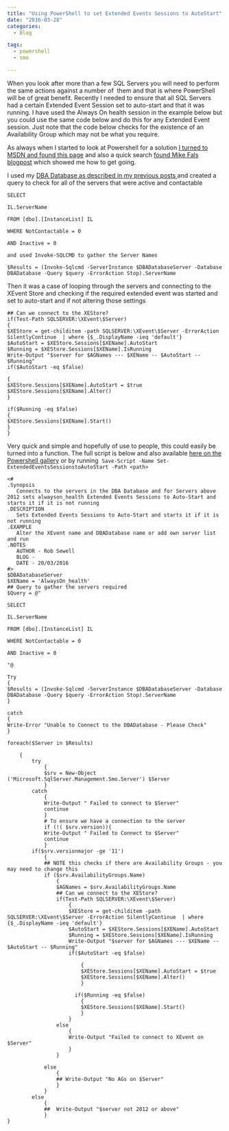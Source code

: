 ```yaml
---
title: "Using PowerShell to set Extended Events Sessions to AutoStart"
date: "2016-03-28"
categories:
  - Blog

tags:
  - powershell
  - smo

---
```

When you look after more than a few SQL Servers you will need to perform the same actions against a number of  them and that is where PowerShell will be of great benefit. Recently I needed to ensure that all SQL Servers had a certain Extended Event Session set to auto-start and that it was running. I have used the Always On health session in the example below but you could use the same code below and do this for any Extended Event session. Just note that the code below checks for the existence of an Availability Group which may not be what you require.

As always when I started to look at Powershell for a solution [I turned to MSDN and found this page](https://msdn.microsoft.com/en-us/library/ff877887.aspx) and also a quick search [found Mike Fals blogpost](http://www.mikefal.net/2015/06/09/tsql2sday-powershell-and-extended-events/) which showed me how to get going.

I used my [DBA Database as described in my previous posts ](/using-power-bi-with-my-dba-database/)and created a query to check for all of the servers that were active and contactable
```
SELECT

IL.ServerName

FROM [dbo].[InstanceList] IL

WHERE NotContactable = 0

AND Inactive = 0

and used Invoke-SQLCMD to gather the Server Names

$Results = (Invoke-Sqlcmd -ServerInstance $DBADatabaseServer -Database DBADatabase -Query $query -ErrorAction Stop).ServerName
```
Then it was a case of looping through the servers and connecting to the XEvent Store and checking if the required extended event was started and set to auto-start and if not altering those settings
```
## Can we connect to the XEStore?
if(Test-Path SQLSERVER:\XEvent\$Server)
{
$XEStore = get-childitem -path SQLSERVER:\XEvent\$Server -ErrorAction SilentlyContinue  | where {$_.DisplayName -ieq 'default'}
$AutoStart = $XEStore.Sessions[$XEName].AutoStart
$Running = $XEStore.Sessions[$XEName].IsRunning
Write-Output "$server for $AGNames --- $XEName -- $AutoStart -- $Running"
if($AutoStart -eq $false)

{
$XEStore.Sessions[$XEName].AutoStart = $true
$XEStore.Sessions[$XEName].Alter()
}

if($Running -eq $false)
{
$XEStore.Sessions[$XEName].Start()
}
}
```
Very quick and simple and hopefully of use to people, this could easily be turned into a function. The full script is below and also available [here on the Powershell gallery](https://www.powershellgallery.com/packages/Set-ExtendedEventsSessionstoAutoStart/1.0/DisplayScript) or by running  `Save-Script -Name Set-ExtendedEventsSessionstoAutoStart -Path <path>`
```
<#
.Synopsis
   Connects to the servers in the DBA Database and for Servers above 2012 sets alwayson_health Extended Events Sessions to Auto-Start and starts it if it is not running
.DESCRIPTION
   Sets Extended Events Sessions to Auto-Start and starts it if it is not running
.EXAMPLE
   Alter the XEvent name and DBADatabase name or add own server list and run
.NOTES
   AUTHOR - Rob Sewell
   BLOG - 
   DATE - 20/03/2016
#>
$DBADatabaseServer 
$XEName = 'AlwaysOn_health'
## Query to gather the servers required
$Query = @"

SELECT 

IL.ServerName

FROM [dbo].[InstanceList] IL

WHERE NotContactable = 0

AND Inactive = 0

"@

Try 
{
$Results = (Invoke-Sqlcmd -ServerInstance $DBADatabaseServer -Database DBADatabase -Query $query -ErrorAction Stop).ServerName
}

catch 
{
Write-Error "Unable to Connect to the DBADatabase - Please Check"
}

foreach($Server in $Results)

    {
        try
            {
            $srv = New-Object ('Microsoft.SqlServer.Management.Smo.Server') $Server
            }
        catch
            {
            Write-Output " Failed to connect to $Server"
            continue
            }
            # To ensure we have a connection to the server
            if (!( $srv.version)){
            Write-Output " Failed to Connect to $Server"
            continue
            }
        if($srv.versionmajor -ge '11')
            {
            ## NOTE this checks if there are Availability Groups - you may need to change this
            if ($srv.AvailabilityGroups.Name)
                {
                $AGNames = $srv.AvailabilityGroups.Name   
                ## Can we connect to the XEStore?                             
                if(Test-Path SQLSERVER:\XEvent\$Server)
                    {
                    $XEStore = get-childitem -path SQLSERVER:\XEvent\$Server -ErrorAction SilentlyContinue  | where {$_.DisplayName -ieq 'default'} 
                    $AutoStart = $XEStore.Sessions[$XEName].AutoStart
                    $Running = $XEStore.Sessions[$XEName].IsRunning
                    Write-Output "$server for $AGNames --- $XEName -- $AutoStart -- $Running"
                    if($AutoStart -eq $false)
                    
                        {
                        $XEStore.Sessions[$XEName].AutoStart = $true
                        $XEStore.Sessions[$XEName].Alter()
                        }
                    
                      if($Running -eq $false)
                        {
                        $XEStore.Sessions[$XEName].Start()
                        } 
                    }
                else
                    {
                    Write-Output "Failed to connect to XEvent on $Server"
                    }
                }

            else
                {
                ## Write-Output "No AGs on $Server"
                }
            }
        else
            {
            ##  Write-Output "$server not 2012 or above"
            }
}
```
